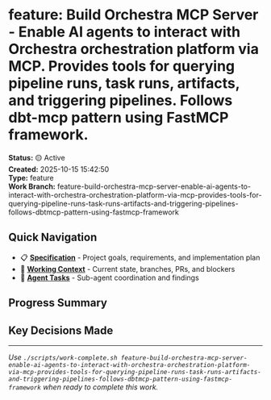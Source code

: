 # feature: Build Orchestra MCP Server - Enable AI agents to interact with Orchestra orchestration platform via MCP. Provides tools for querying pipeline runs, task runs, artifacts, and triggering pipelines. Follows dbt-mcp pattern using FastMCP framework.

**Status:** 🟡 Active  
**Created:** 2025-10-15 15:42:50  
**Type:** feature  
**Work Branch:** feature-build-orchestra-mcp-server-enable-ai-agents-to-interact-with-orchestra-orchestration-platform-via-mcp-provides-tools-for-querying-pipeline-runs-task-runs-artifacts-and-triggering-pipelines-follows-dbtmcp-pattern-using-fastmcp-framework

## Quick Navigation

- 📋 **[Specification](./spec.md)** - Project goals, requirements, and implementation plan
- 🔄 **[Working Context](./context.md)** - Current state, branches, PRs, and blockers
- 🤖 **[Agent Tasks](./tasks/)** - Sub-agent coordination and findings

## Progress Summary

<!-- High-level status updates go here -->

## Key Decisions Made

<!-- Document major choices and rationale -->

---

*Use `./scripts/work-complete.sh feature-build-orchestra-mcp-server-enable-ai-agents-to-interact-with-orchestra-orchestration-platform-via-mcp-provides-tools-for-querying-pipeline-runs-task-runs-artifacts-and-triggering-pipelines-follows-dbtmcp-pattern-using-fastmcp-framework` when ready to complete this work.*
